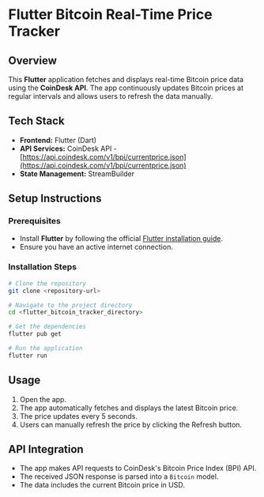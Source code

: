 
# Flutter Bitcoin Real-Time Price Tracker

## Overview

This **Flutter** application fetches and displays real-time Bitcoin price data using the **CoinDesk API**. The app continuously updates Bitcoin prices at regular intervals and allows users to refresh the data manually.

## Tech Stack

- **Frontend:** Flutter (Dart)
- **API Services:** CoinDesk API - [https://api.coindesk.com/v1/bpi/currentprice.json](https://api.coindesk.com/v1/bpi/currentprice.json)
- **State Management:** StreamBuilder

## Setup Instructions

### Prerequisites

- Install **Flutter** by following the official [Flutter installation guide](https://flutter.dev/docs/get-started/install).
- Ensure you have an active internet connection.

### Installation Steps

```sh
# Clone the repository
git clone <repository-url>

# Navigate to the project directory
cd <flutter_bitcoin_tracker_directory>

# Get the dependencies
flutter pub get

# Run the application
flutter run
```

## Usage

1. Open the app.
2. The app automatically fetches and displays the latest Bitcoin price.
3. The price updates every 5 seconds.
4. Users can manually refresh the price by clicking the Refresh button.

## API Integration

- The app makes API requests to CoinDesk's Bitcoin Price Index (BPI) API.
- The received JSON response is parsed into a `Bitcoin` model.
- The data includes the current Bitcoin price in USD.







